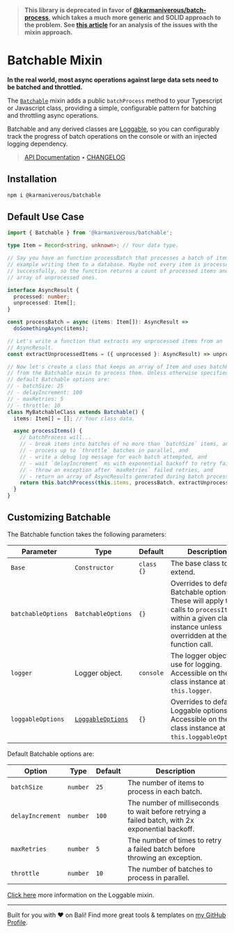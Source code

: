 > **This library is deprecated in favor of [@karmaniverous/batch-process](https://github.com/karmaniverous/batch-process), which takes a much more generic and SOLID approach to the problem. See [this article](https://karmanivero.us/blog/mixin-it-up-picking-the-right-problem-to-solve/) for an analysis of the issues with the mixin approach.**

# Batchable Mixin

**In the real world, most async operations against large data sets need to be batched and throttled.**

The [`Batchable`](https://docs.karmanivero.us/batchable/functions/Batchable.html) mixin adds a public `batchProcess` method to your Typescript or Javascript class, providing a simple, configurable pattern for batching and throttling async operations.

Batchable and any derived classes are [Loggable](https://github.com/karmaniverous/loggable), so you can configurably track the progress of batch operations on the console or with an injected logging dependency.

<!-- TYPEDOC_EXCLUDE -->

> [API Documentation](https://docs.karmanivero.us/batchable/) • [CHANGELOG](https://github.com/karmaniverous/batchable/tree/main/CHANGELOG.md)

<!-- /TYPEDOC_EXCLUDE -->

## Installation

```bash
npm i @karmaniverous/batchable
```

## Default Use Case

```ts
import { Batchable } from '@karmaniverous/batchable';

type Item = Record<string, unknown>; // Your data type.

// Say you have an function processBatch that processes a batch of items, for
// example writing them to a database. Maybe not every item is processed
// successfully, so the function returns a count of processed items and an
// array of unprocessed ones.

interface AsyncResult {
  processed: number;
  unprocessed: Item[];
}

const processBatch = async (items: Item[]): AsyncResult =>
  doSomethingAsync(items);

// Let's write a function that extracts any unprocessed items from an
// AsyncResult.
const extractUnprocessedItems = ({ unprocessed }: AsyncResult) => unprocessed;

// Now let's create a class that keeps an array of Item and uses batchProcess
// from the Batchable mixin to process them. Unless otherwise specified,
// default Batchable options are:
// - batchSize: 25
// - delayIncrement: 100
// - maxRetries: 5
// - throttle: 10
class MyBatchableClass extends Batchable() {
  items: Item[] = []; // Your class data.

  async processItems() {
    // batchProcess will...
    // - break items into batches of no more than `batchSize` items, and
    // - process up to `throttle` batches in parallel, and
    // - write a debug log message for each batch attempted, and
    // - wait `delayIncrement` ms with exponential backoff to retry failed batches, and
    // - throw an exception after `maxRetries` failed retries, and
    // - return an array of AsyncResults generated during batch processing.
    return this.batchProcess(this.items, processBatch, extractUnprocessedItems);
  }
}
```

## Customizing Batchable

The Batchable function takes the following parameters:

| Parameter          | Type                                                                                               | Default    | Description                                                                                                                                                   |
| ------------------ | -------------------------------------------------------------------------------------------------- | ---------- | ------------------------------------------------------------------------------------------------------------------------------------------------------------- |
| `Base`             | `Constructor`                                                                                      | `class {}` | The base class to extend.                                                                                                                                     |
| `batchableOptions` | `BatchableOptions`                                                                                 | `{}`       | Overrides to default Batchable options. These will apply to all calls to `processItems` within a given class instance unless overridden at the function call. |
| `logger`           | Logger object.                                                                                     | `console`  | The logger object to use for logging. Accessible on the class instance at `this.logger`.                                                                      |
| `loggableOptions`  | [`LoggableOptions`](https://docs.karmanivero.us/loggable/interfaces/loggable.LoggableOptions.html) | `{}`       | Overrides to default Loggable options. Accessible on the class instance at `this.loggableOptions`.                                                            |

Default Batchable options are:

| Option           | Type     | Default | Description                                                                                     |
| ---------------- | -------- | ------- | ----------------------------------------------------------------------------------------------- |
| `batchSize`      | `number` | `25`    | The number of items to process in each batch.                                                   |
| `delayIncrement` | `number` | `100`   | The number of milliseconds to wait before retrying a failed batch, with 2x exponential backoff. |
| `maxRetries`     | `number` | `5`     | The number of times to retry a failed batch before throwing an exception.                       |
| `throttle`       | `number` | `10`    | The number of batches to process in parallel.                                                   |

[Click here](https://github.com/karmaniverous/loggable) more information on the Loggable mixin.

---

Built for you with ❤️ on Bali! Find more great tools & templates on [my GitHub Profile](https://github.com/karmaniverous).
